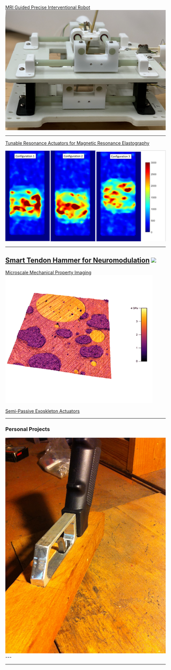 
 

[MRI Guided Precise Interventional Robot](/AUTOSPINE.md)
<a href="/AUTOSPINE"><img src="images/Robot.png?raw=true"/></a>

---
[Tunable Resonance Actuators for Magnetic Resonance Elastography](/MRE)

<a href="/MRE"><img src="images/StiffImage.PNG?raw=true"></a>

---

[Smart Tendon Hammer for Neuromodulation](/TTAP)
<img src="images/Classification App Gif.GIF?raw=true"/>
---

 [Microscale Mechanical Property Imaging](http://example.com/)
 <a href="/MRE"><img src="images/AMFM.png"></a>
 
[Semi-Passive Exoskleton Actuators](http://example.com/)


---
### Personal Projects

<img src="images/Handle mount.JPG"/>
---


---

